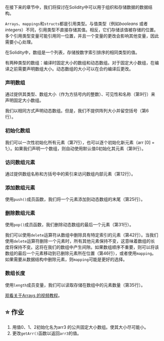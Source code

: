 在接下来的章节中，我们将探讨在Solidity中可以用于组织和存储数据的数据结构。

`Arrays`、`mappings`和`structs`都是引用类型。与值类型（例如*booleans* 或者 *integers*）不同，引用类型不直接存储其值。相反，它们存储该值被存储的位置。多个引用类型变量可能引用同一位置，并且一个变量的更改会影响其他变量，因此需要小心处理。

在Solidity中，数组是一个列表，存储按数字索引排序的相同类型的值。

有两种类型的数组：编译时固定大小的数组和动态数组。对于固定大小数组，在编译之前需要声明数组大小。动态数组的大小可以在合约编译后更改。

### 声明数组
通过提供其类型、数组大小（作为方括号内的整数）、可见性和名称（第9行）来声明固定大小数组。

我们以相同方式声明动态数组。但是，我们不提供阵列大小并留空括号（第6行）。

### 初始化数组
我们可以一次性初始化所有元素（第7行），也可以逐个初始化新元素（arr [0] = 1;）。如果我们声明一个数组，则自动使用默认值0初始化其元素（第9行）。

### 访问数组元素
通过提供数组名称和方括号中的索引来访问数组内部元素（第12行）。

### 添加数组元素
使用`push()`成员函数，我们将一个元素添加到动态数组的末尾（第25行）。

### 删除数组元素
使用`pop()`成员函数，我们删除动态数组的最后一个元素（第31行）。

我们可以使用`delete`运算符从数组中删除具有特定索引的元素（第42行）。当我们使用`delete`运算符删除一个元素时，所有其他元素保持不变，这意味着数组的长度将保持不变。这将在我们的数组中产生间隙。如果数组顺序不重要，则可以将该数组的最后一个元素移动到已删除元素所在位置（第46行），或者使用`mapping`。如果需要从数据结构中删除元素，则`mapping`可能是更好的选择。

### 数组长度
使用`length`成员变量，我们可以读取存储在数组中的元素数量（第35行）。

<a href="https://www.youtube.com/watch?v=vTxxCbwMPwo" target="_blank">观看关于Arrays 的视频教程</a>。

## ⭐️ 作业
1. 用值0、1、2初始化名为arr3 的公共固定大小数组。使其大小尽可能小。
2. 更改`getArr()`函数以返回`arr3`的值。